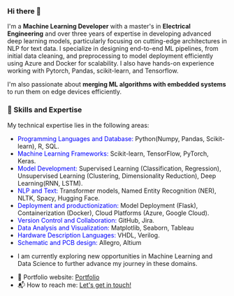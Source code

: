 ### Hi there 👋

I'm a **Machine Learning Developer** with a master's in **Electrical Engineering** and over three years of expertise in developing advanced deep learning models, particularly focusing on cutting-edge architectures in NLP for text data. I specialize in designing end-to-end ML pipelines, from initial data cleaning, and preprocessing to model deployment efficiently using Azure and Docker for scalability. I also have hands-on experience working with Pytorch, Pandas, scikit-learn, and Tensorflow.

I'm also passionate about **merging ML algorithms with embedded systems** to run them on edge devices efficiently. 

### :wrench: Skills and Expertise 

My technical expertise lies in the following areas:

* <font color="blue">Programming Languages and Database:</font> Python(Numpy, Pandas, Scikit-learn), R, SQL.
* <span style="color:blue">Machine Learning Frameworks:</span> Scikit-learn, TensorFlow, PyTorch, Keras.
* <span style="color:blue">Model Development:</span> Supervised Learning (Classification, Regression), Unsupervised Learning (Clustering, Dimensionality Reduction), Deep Learning(RNN, LSTM).
* <span style="color:blue">NLP and Text:</span> Transformer models, Named Entity Recognition (NER), NLTK, Spacy, Hugging Face.
* <span style="color:blue">Deployment and productionization:</span> Model Deployment (Flask), Containerization (Docker),   Cloud Platforms (Azure, Google Cloud).
* <span style="color:blue">Version Control and Collaboration:</span> GitHub, Jira.
* <span style="color:blue">Data Analysis and Visualization:</span> Matplotlib, Seaborn, Tableau
* <span style="color:blue">Hardware Description Languages:</span> VHDL, Verilog.
* <span style="color:blue">Schematic and PCB design:</span> Allegro, Altium

<!-- 🔭 A summary of the work I've done so far

* During my professional journey as a Machine Learning Developer at Done Co, I successfully fine-tuned a cutting-edge transformer model (Bert) for intent detection and slot-filling tasks in NLP with more than 90% accuracy for a virtual voice assistant, collaborating with ML engineers to deploy the model into production. In this position, I also gained valuable experience working in an agile environment and developed skills in cross-team collaboration.

* During my master's in the field of electrical engineering with a focus on neural networks, work on optimizing a CNN model architecture(LeNet) specifically improving its overall performance while implementing on Xilinx FPGAs. My main objectives were to speed up inference time using advanced acceleration methods such as applying approximate multipliers and quantization within convolution layers. I've successfully implemented these techniques into the CNN model and achieved a 50% reduction in runtime

* As an electrical intern at Madar Tarah Co, I gained practical experience in both soft and hard skills at an industrial level. I actively contributed to the design of industrial boards with high-performance processors, while also supporting the verification of component symbols and footprints to ensure alignment with reference designs, utilizing Altium. -->

* I am currently exploring new opportunities in Machine Learning and Data Science to further advance my journey in these domains.

- 🎯 Portfolio website: [Portfolio](https://parisaamahdavi.github.io/)
- 📬 How to reach me: [Let's get in touch!](https://www.linkedin.com/in/parisa-akhavan-mahdavi/)
